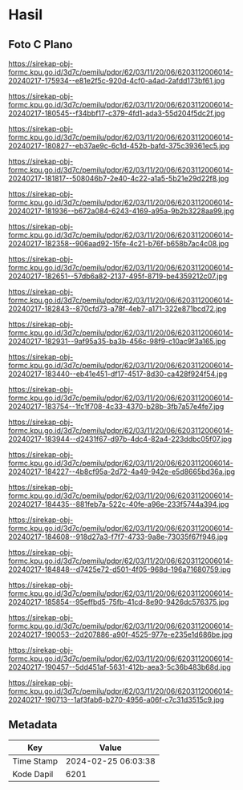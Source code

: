 # Hasil

## Foto C Plano

https://sirekap-obj-formc.kpu.go.id/3d7c/pemilu/pdpr/62/03/11/20/06/6203112006014-20240217-175934--e81e2f5c-920d-4cf0-a4ad-2afdd173bf61.jpg

https://sirekap-obj-formc.kpu.go.id/3d7c/pemilu/pdpr/62/03/11/20/06/6203112006014-20240217-180545--f34bbf17-c379-4fd1-ada3-55d204f5dc2f.jpg

https://sirekap-obj-formc.kpu.go.id/3d7c/pemilu/pdpr/62/03/11/20/06/6203112006014-20240217-180827--eb37ae9c-6c1d-452b-bafd-375c39361ec5.jpg

https://sirekap-obj-formc.kpu.go.id/3d7c/pemilu/pdpr/62/03/11/20/06/6203112006014-20240217-181817--508046b7-2e40-4c22-a1a5-5b21e29d22f8.jpg

https://sirekap-obj-formc.kpu.go.id/3d7c/pemilu/pdpr/62/03/11/20/06/6203112006014-20240217-181936--b672a084-6243-4169-a95a-9b2b3228aa99.jpg

https://sirekap-obj-formc.kpu.go.id/3d7c/pemilu/pdpr/62/03/11/20/06/6203112006014-20240217-182358--906aad92-15fe-4c21-b76f-b658b7ac4c08.jpg

https://sirekap-obj-formc.kpu.go.id/3d7c/pemilu/pdpr/62/03/11/20/06/6203112006014-20240217-182651--57db6a82-2137-495f-8719-be4359212c07.jpg

https://sirekap-obj-formc.kpu.go.id/3d7c/pemilu/pdpr/62/03/11/20/06/6203112006014-20240217-182843--870cfd73-a78f-4eb7-a171-322e871bcd72.jpg

https://sirekap-obj-formc.kpu.go.id/3d7c/pemilu/pdpr/62/03/11/20/06/6203112006014-20240217-182931--9af95a35-ba3b-456c-98f9-c10ac9f3a165.jpg

https://sirekap-obj-formc.kpu.go.id/3d7c/pemilu/pdpr/62/03/11/20/06/6203112006014-20240217-183440--eb41e451-df17-4517-8d30-ca428f924f54.jpg

https://sirekap-obj-formc.kpu.go.id/3d7c/pemilu/pdpr/62/03/11/20/06/6203112006014-20240217-183754--1fc1f708-4c33-4370-b28b-3fb7a57e4fe7.jpg

https://sirekap-obj-formc.kpu.go.id/3d7c/pemilu/pdpr/62/03/11/20/06/6203112006014-20240217-183944--d2431f67-d97b-4dc4-82a4-223ddbc05f07.jpg

https://sirekap-obj-formc.kpu.go.id/3d7c/pemilu/pdpr/62/03/11/20/06/6203112006014-20240217-184227--4b8cf95a-2d72-4a49-942e-e5d8665bd36a.jpg

https://sirekap-obj-formc.kpu.go.id/3d7c/pemilu/pdpr/62/03/11/20/06/6203112006014-20240217-184435--881feb7a-522c-40fe-a96e-233f5744a394.jpg

https://sirekap-obj-formc.kpu.go.id/3d7c/pemilu/pdpr/62/03/11/20/06/6203112006014-20240217-184608--918d27a3-f7f7-4733-9a8e-73035f67f946.jpg

https://sirekap-obj-formc.kpu.go.id/3d7c/pemilu/pdpr/62/03/11/20/06/6203112006014-20240217-184848--d7425e72-d501-4f05-968d-196a71680759.jpg

https://sirekap-obj-formc.kpu.go.id/3d7c/pemilu/pdpr/62/03/11/20/06/6203112006014-20240217-185854--95effbd5-75fb-41cd-8e90-9426dc576375.jpg

https://sirekap-obj-formc.kpu.go.id/3d7c/pemilu/pdpr/62/03/11/20/06/6203112006014-20240217-190053--2d207886-a90f-4525-977e-e235e1d686be.jpg

https://sirekap-obj-formc.kpu.go.id/3d7c/pemilu/pdpr/62/03/11/20/06/6203112006014-20240217-190457--5dd451af-5631-412b-aea3-5c36b483b68d.jpg

https://sirekap-obj-formc.kpu.go.id/3d7c/pemilu/pdpr/62/03/11/20/06/6203112006014-20240217-190713--1af3fab6-b270-4956-a06f-c7c31d3515c9.jpg


## Metadata

| Key        | Value               |
| ---------- | ------------------- |
| Time Stamp | 2024-02-25 06:03:38 |
| Kode Dapil | 6201                |



